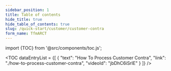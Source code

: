 ```yaml
---
sidebar_position: 1
title: Table of contents
hide_title: true
hide_table_of_contents: true
slug: /quick-start/customer/customer-contra
form_name: TfmARCT
---
```


import {TOC} from '@src/components/toc.js';

<TOC
dataEntryList = {[
{
  "text": "How To Process Customer Contra",
  "link": "./how-to-process-customer-contra",
  "videoId": "jbDhC6iSrIE"
}
]}
/>

